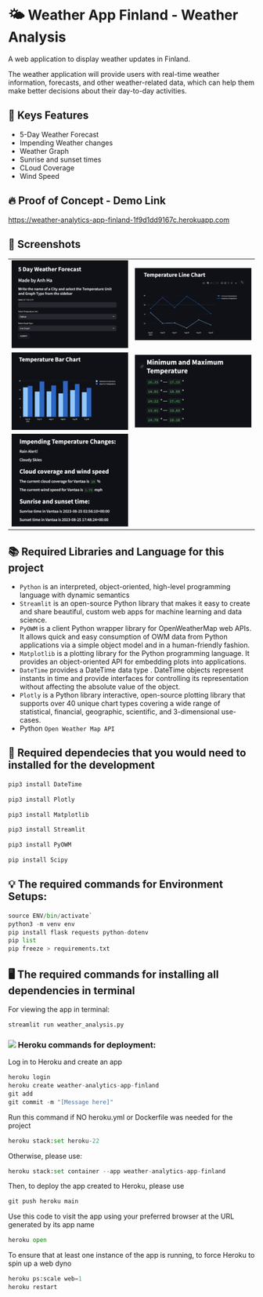 # :sun_behind_small_cloud: Weather App Finland - Weather Analysis
A web application to display weather updates in Finland.

The weather application will provide users with real-time weather information, forecasts, and other weather-related data, which can help them make better decisions about their day-to-day activities.

## :star2: Keys Features

- 5-Day Weather Forecast
- Impending Weather changes
- Weather Graph
- Sunrise and sunset times
- CLoud Coverage
- Wind Speed

## :fire: Proof of Concept - Demo Link

https://weather-analytics-app-finland-1f9d1dd9167c.herokuapp.com

## :iphone: Screenshots

|                                        |                                        |
| -------------------------------------- | -------------------------------------- |
| <img src="images/1.png"  width="300"/> | <img src="images/2.png"  width="300"/> |
| <img src="images/3.png" width="300"/>  | <img src="images/4.png" width="300"/>  |
| <img src="images/5.png" width="300"/>  |


## :books: Required Libraries and Language for this project

- `Python` is an interpreted, object-oriented, high-level programming language with dynamic semantics
- `Streamlit` is an open-source Python library that makes it easy to create and share beautiful, custom web apps for machine learning and data science.
- `PyOWM` is a client Python wrapper library for OpenWeatherMap web APIs. It allows quick and easy consumption of OWM data from Python applications via a simple object model and in a human-friendly fashion.
- `Matplotlib` is a plotting library for the Python programming language. It provides an object-oriented API for embedding plots into applications.
- `DateTime` provides a DateTime data type . DateTime objects represent instants in time and provide interfaces for controlling its representation without affecting the absolute value of the object.
- `Plotly` is a Python library interactive, open-source plotting library that supports over 40 unique chart types covering a wide range of statistical, financial, geographic, scientific, and 3-dimensional use-cases.
- Python `Open Weather Map API`

## :1st_place_medal: Required dependecies that you would need to installed for the development
```Python
pip3 install DateTime
```
```Python
pip3 install Plotly
```
```Python
pip3 install Matplotlib
```
```Python
pip3 install Streamlit
```
```Python
pip3 install PyOWM
```
```Python
pip install Scipy
```

## :bulb: The required commands for Environment Setups:
```Python
source ENV/bin/activate`
python3 -m venv env
pip install flask requests python-dotenv
pip list
pip freeze > requirements.txt
```

## :desktop_computer: The required commands for installing all dependencies in terminal
For viewing the app in terminal:
```Python
streamlit run weather_analysis.py
```

### <img src="./icons/Heroku.svg" width="48"> Heroku commands for deployment:
Log in to Heroku and create an app
```Python
heroku login
heroku create weather-analytics-app-finland
git add
git commit -m "[Message here]"
```
Run this command if NO heroku.yml or Dockerfile was needed for the project
```Python
heroku stack:set heroku-22
```
Otherwise, please use:
```Python
heroku stack:set container --app weather-analytics-app-finland
```
Then, to deploy the app created to Heroku, please use
```Python
git push heroku main
```
Use this code to visit the app using your preferred browser at the URL generated by its app name
```Python
heroku open
```
To ensure that at least one instance of the app is running, to force Heroku to spin up a web dyno
```Python
heroku ps:scale web=1
heroku restart
```